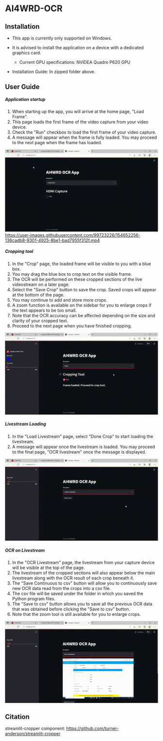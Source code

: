 # AI4WRD-OCR
## Installation
* This app is currently only supported on Windows.
* It is advised to install the application on a device with a dedicated graphics card.
    * Current GPU specifications: NVIDEA Quadro P620 GPU

* Installation Guide: In zipped folder above. 

## User Guide
##### Application startup
1. When starting up the app, you will arrive at the home page, "Load Frame". 
2. This page loads the first frame of the video capture from your video device. 
3. Check the "Run" checkbox to load the first frame of your video capture.
4. A message will appear when the frame is fully loaded. You may proceed to the next page when the frame has loaded.

![](Images/loadFrameGIF.gif)
https://user-images.githubusercontent.com/99723226/154652256-136cadb8-9301-4925-8be1-bad7955f312f.mp4



##### Cropping tool
1. In the "Crop" page, the loaded frame will be visible to you with a blue box.
2. You may drag the blue box to crop text on the visible frame. 
3. The OCR will be performed on these cropped sections of the live videostream on a later page. 
4. Select the "Save Crop" button to save the crop. Saved crops will appear at the bottom of the page. 
5. You may continue to add and store more crops. 
6. A zoom function is available on the sidebar for you to enlarge crops if the text appears to be too small. 
7. Note that the OCR accuracy can be affected depending on the size and clarity of your cropped text. 
8. Proceed to the next page when you have finished cropping. 

![](Images/cropToolGIF.gif)



##### Livestream Loading
1.  In the "Load Livestream" page, select "Done Crop" to start loading the livestream. 
2. A message will appear once the livestream is loaded. You may proceed to the final page, "OCR livestream" once the message is displayed. 

![](Images/loadLiveGIF.gif)



##### OCR on Livestream
1. In the "OCR Livestream" page, the livestream from your capture device will be visible at the top of the page. 
2. The livestream of the cropped sections will also appear below the main livestream along with the OCR result of each crop beneath it.
3. The "Save Continuous to csv" button will allow you to continuously save new OCR data read from the crops into a csv file. 
4. The csv file will be saved under the folder in which you saved the Python program files. 
5. The "Save to csv" button allows you to save all the previous OCR data that was obtained before clicking the "Save to csv" button. 
6. Note that the zoom tool is still available for you to enlarge crops. 

![](Images/OCRCropLivestreamGIF.gif)


## Citation
streamlit-cropper component: https://github.com/turner-anderson/streamlit-cropper 





